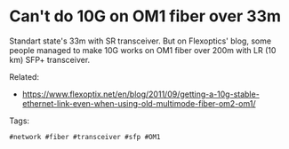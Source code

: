 # Can't do 10G on OM1 fiber over 33m

Standart state's 33m with SR transceiver. But on Flexoptics' blog, some people managed to make 10G works on OM1 fiber over 200m with LR (10 km) SFP+ transceiver.

Related:

* <https://www.flexoptix.net/en/blog/2011/09/getting-a-10g-stable-ethernet-link-even-when-using-old-multimode-fiber-om2-om1/>

Tags:

    #network #fiber #transceiver #sfp #OM1
